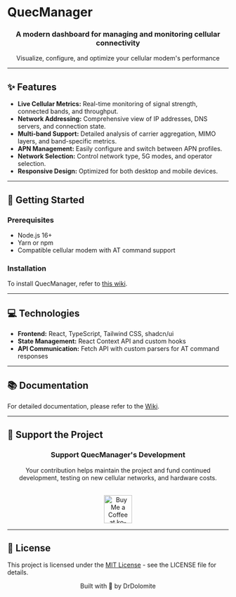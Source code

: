 # QuecManager

<div align="center">
  <h3>A modern dashboard for managing and monitoring cellular connectivity</h3>
  <p>Visualize, configure, and optimize your cellular modem's performance</p>
</div>

---

## ✨ Features

- **Live Cellular Metrics:** Real-time monitoring of signal strength, connected bands, and throughput.
- **Network Addressing:** Comprehensive view of IP addresses, DNS servers, and connection state.
- **Multi-band Support:** Detailed analysis of carrier aggregation, MIMO layers, and band-specific metrics.
- **APN Management:** Easily configure and switch between APN profiles.
- **Network Selection:** Control network type, 5G modes, and operator selection.
- **Responsive Design:** Optimized for both desktop and mobile devices.

---

## 🚀 Getting Started

### Prerequisites

- Node.js 16+
- Yarn or npm
- Compatible cellular modem with AT command support

### Installation

To install QuecManager, refer to [this wiki](https://github.com/iamromulan/quectel-rgmii-toolkit/tree/SDXPINN).

---

## 💻 Technologies

- **Frontend:** React, TypeScript, Tailwind CSS, shadcn/ui
- **State Management:** React Context API and custom hooks
- **API Communication:** Fetch API with custom parsers for AT command responses

---

## 📚 Documentation

For detailed documentation, please refer to the [Wiki](https://github.com/iamromulan/quectel-rgmii-toolkit).

---

## 🤝 Support the Project

<div align="center">
  <h3>Support QuecManager's Development</h3>
  <p>Your contribution helps maintain the project and fund continued development, testing on new cellular networks, and hardware costs.</p>
  <br/>
  <a href="https://ko-fi.com/drdolomite" target="_blank">
    <img height="64" style="border:0;height:64px;" src="https://storage.ko-fi.com/cdn/kofi1.png?v=3" alt="Buy Me a Coffee at ko-fi.com" />
  </a>
</div>

---

## 📄 License

This project is licensed under the [MIT License](LICENSE) - see the LICENSE file for details.

<div align="center">
  <p>Built with 🧡 by DrDolomite</p>
</div>